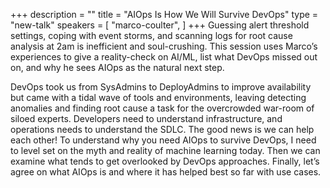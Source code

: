 +++
description = ""
title = "AIOps Is How We Will Survive DevOps"
type = "new-talk"
speakers = [
        "marco-coulter",
]
+++
Guessing alert threshold settings, coping with event storms, and scanning logs for root cause analysis at 2am is inefficient and soul-crushing. This session uses Marco’s experiences to give a reality-check on AI/ML, list what DevOps missed out on, and why he sees AIOps as the natural next step.

DevOps took us from SysAdmins to DeployAdmins to improve availability but came with a tidal wave of tools and environments, leaving detecting anomalies and finding root cause a task for the overcrowded war-room of siloed experts. Developers need to understand infrastructure, and operations needs to understand the SDLC. The good news is we can help each other! To understand why you need AIOps to survive DevOps, I need to level set on the myth and reality of machine learning today. Then we can examine what tends to get overlooked by DevOps approaches. Finally, let’s agree on what AIOps is and where it has helped best so far with use cases.